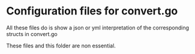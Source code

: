# Configuration files for convert.go

All these files do is show a json or yml interpretation of the corresponding structs in convert.go

These files and this folder are non essential.
